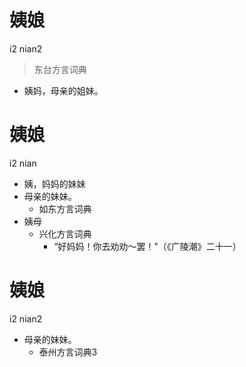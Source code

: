 # 姨娘
i2 nian2
> 东台方言词典
- 姨妈，母亲的姐妹。

# 姨娘
i2 nian
+ 姨，妈妈的妹妹
+ 母亲的妹妹。
  * 如东方言词典
+ 姨母
  * 兴化方言词典
    - “好妈妈！你去劝劝～罢！”（《广陵潮》二十一）

# 姨娘
i2 nian2
+ 母亲的妹妹。
  * 泰州方言词典3
